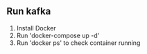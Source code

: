## Run kafka
1) Install Docker
2) Run 'docker-compose up -d'
3) Run 'docker ps' to check container running
